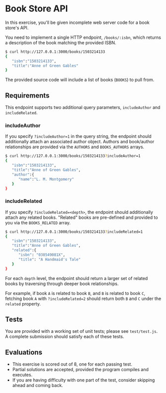 # Book Store API

In this exercise, you'll be given incomplete web server code for a book store's API.

You need to implement a single HTTP endpoint, `/books/:isbn`, which returns a description of the book matching the provided ISBN.

```bash
$ curl http://127.0.0.1:3000/books/1503214133
{  
   "isbn":"1503214133",
   "title":"Anne of Green Gables"
}
```

The provided source code will include a list of books (`BOOKS`) to pull from.

## Requirements

This endpoint supports two additional query parameters, `includeAuthor` and `includeRelated`.

### includeAuthor

If you specify `?includeAuthor=1` in the query string, the endpoint should additionally attach an associated author object. Authors and book/author relationships are provided via the `AUTHORS` and `BOOKS_AUTHORS` arrays.

```bash
$ curl http://127.0.0.1:3000/books/1503214133?includeAuthor=1
{  
   "isbn":"1503214133",
   "title":"Anne of Green Gables",
   "author":{  
      "name":"L. M. Montgomery"
   }
}
```

### includeRelated

If you specify `?includeRelated=<depth>`, the endpoint should additionally attach any related books. "Related" books are pre-defined and provided to you via the `BOOKS_RELATED` array.

```bash
$ curl http://127.0.0.1:3000/books/1503214133?includeRelated=1
{  
   "isbn":"1503214133",
   "title":"Anne of Green Gables",
   "related":{  
      "isbn": "038549081X",
      "title": "A Handmaid's Tale"
   }
}
```

For each `depth` level, the endpoint should return a larger set of related books by traversing through deeper book relationships.

For example, if book `A` is related to book `B`, and  `B` is related to book `C`, fetching book `A` with `?includeRelated=2` should return both `B` and `C` under the `related` property.

## Tests

You are provided with a working set of unit tests; please see `test/test.js`. A complete submission should satisfy each of these tests.

## Evaluations

* This exercise is scored out of 8, one for each passing test.
* Partial solutions are accepted, provided the program compiles and executes.
* If you are having difficulty with one part of the test, consider skipping ahead and coming back.